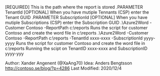 [REQUIRED] This is the path where the report is stored
.PARAMETER TenantId
[OPTIONAL] When you have mutiple Tennants (CSP) enter the Tenant GUID
.PARAMETER SubscriptionId
[OPTIONAL] When you have mutiple Subscriptions (CSP) enter the Subscription GUID
.\Azure2Word -Customer Contoso -ReportPath c:\reports
    Runs the script for customer Contoso and create the word file in c:\reports
.\Azure2Word -Customer Contoso -ReportPath c:\reports -TenantId xxxx-xxxx -SubscriptionId yyyy-yyyy
    Runs the script for customer Contoso and create the word file in c:\reports 
    Running the scipt on TenantID xxxx-xxxx and SubscriptionID yyyy-yyy

Author: Xander Angenent (@XaAng70)
Idea: Anders Bengtsson http://contoso.se/blog/?p=4286
Last Modified: 2020/12/4